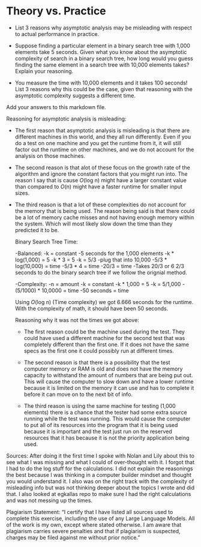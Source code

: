 # Theory vs. Practice

- List 3 reasons why asymptotic analysis may be misleading with respect to
  actual performance in practice.

- Suppose finding a particular element in a binary search tree with 1,000
  elements take 5 seconds. Given what you know about the asymptotic complexity
  of search in a binary search tree, how long would you guess finding the same
  element in a search tree with 10,000 elements takes? Explain your reasoning.

- You measure the time with 10,000 elements and it takes 100 seconds! List 3
  reasons why this could be the case, given that reasoning with the asymptotic
  complexity suggests a different time.

Add your answers to this markdown file.

Reasoning for asymptotic analysis is misleading: 

- The first reason that asymptotic analysis is misleading is that there are different machines in this world, and they all run differently. Even if you do a test on one machine and you get the runtime from it, it will still factor out the runtime on other machines, and we do not account for the analysis on those machines. 
  
- The second reason is that alot of these focus on the growth rate of the algorithm and ignore the constant factors that you might run into. The reason I say that is cause _O_(log n) might have a larger constant value than compared to _O_(n) might have a faster runtime for smaller input sizes. 

- The third reason is that a lot of these complexities do not account for the memory that is being used. The reason being said is that there could be a lot of memory cache misses and not having enough memory within the system. Which will most likely slow down the time than they predicted it to be. 

  Binary Search Tree Time:
  
  -Balanced: 
  -k = constant
  -5 seconds for the 1,000 elements
  -k * log(1,000) = 5
  -k * 3 = 5
  -k = 5/3
  -plug that into 10,000
  -5/3 * log(10,000) = time 
  -5/3 * 4 = time
  -20/3 = time
  -Takes 20/3 or 6 2/3 seconds to do the binary search tree if we follow the orignial method.
  
  -Complexity: 
  -n = amount
  -k = constant
  -k * 1,000 = 5
  -k = 5/1,000
  -(5/1000) * 10,0000 = time
  -50 seconds = time

  Using _O_(log n) (Time complexity) we got 6.666 seconds for the runtime. With the complexity of math, it should have been 50 seconds. 

  Reasoning why it was not the times we got above:

  - The first reason could be the machine used during the test. They could have used a different machine for the second test that was completely different than the first one. If it does not have the same specs as the first one it could possibly run at different times. 
 
  - The second reason is that there is a possibility that the test computer memory or RAM is old and does not have the memory capacity to withstand the amount of numbers that are being put out. This will cause the computer to slow down and have a lower runtime because it is limited on the memory it can use and has to complete it before it can move on to the next bit of info. 
 
  - The third reason is using the same machine for testing (1,000 elements) there is a chance that the tester had some extra source running while the test was running. This would cause the computer to put all of its resources into the program that it is being used because it is important and the test just run on the reserved resources that it has because it is not the priority application being used. 

Sources: 
After doing it the first time I spoke with Nolan and Lily about this to see what I was missing and what I could of over-thought with it. I forgot that I had to do the log stuff for the calculations. I did not explain the reasonings the best because I was thinking in a computer builder mindset and thought you would understand it. I also was on the right track with the complexity of misleading info but was not thinking deeper about the topics I wrote and did that. I also looked at egkallas repo to make sure I had the right calculations and was not messing up the times. 

Plagiarism Statement: 
“I certify that I have listed all sources used to complete this exercise, including the use of any Large Language Models. All of the work is my own, except where stated otherwise. I am aware that plagiarism carries severe penalties and that if plagiarism is suspected, charges may be filed against me without prior notice.”

